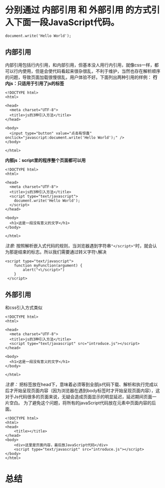 # 分别通过 内部引用 和 外部引用 的方式引入下面一段JavaScript代码。
```
document.write('Hello World');
```
## 内部引用
内部引用包括行内引用，和内部引用，但基本没人用行内引用，就像css一样，都可以行内使用，但是会使代码看起来很杂很乱，不利于维护，当然也存在解析顺序的问题，导致页面加载很慢很乱，用户体验不好。下面列出两种引用的样例：
**行内js：只适用于引用了js的标签**
```
<!DOCTYPE html>
<html>

<head>
  <meta charset="UTF-8">
  <title>js的3种引入方法</title>
</head>

<body>
  <input type="button" value="点击有惊喜" onclick="javascript:document.write('Hello World');" />
</body>

</html>
```
**内部js：script里的程序整个页面都可以用**
```
<!DOCTYPE html>
<html>

<head>
  <meta charset="UTF-8">
  <title>js的3种引入方法</title>
  <script type="text/javascript">
    document.write('Hello World');
  </script>
</head>

<body>
  <h1>这是一段没有意义的文字</h1>
</body>

</html>
```
*注意:*
按照解析嵌入式代码的规则，当浏览器遇到字符串`"</script>"`时，就会认为那是结束的标志。所以我们需要通过转义字符`\`解决
```
<script type="text/javascript">
	function myFunction(argument) {
		alert("<\/script>")
	}
 </script>

```
## 外部引用
和css引入方式类似
```
<!DOCTYPE html>
<html>

<head>
  <meta charset="UTF-8">
  <title>js的3种引入方法</title>
  <script type="text/javascript" src="introduce.js"></script>
</head>

<body>
  <h1>这是一段没有意义的文字</h1>
</body>

</html>
```
*注意：*
把标签放在head下，意味着必须等到全部js代码下载、解析和执行完成以后才开始呈现页面内容（因为浏览器在遇到body标签时才开始呈现页面内容），这对于Js代码很多的页面来说，无疑会造成页面显示的明显延迟，延迟期间页面一片空白。
为了避免这个问题，将所有的javaScript代码放在<body>元素中页面内容的后面。
```
<!DOCTYPE html>
<html>
<head>
	<title></title>
</head>
<body>
	<div>这里是页面内容，最后放JavaScript代码</div>
	<script type="text/javascript" src="introduce.js"></script>
</body>
</html>
```
# 总结
<script>元素，有6个属性
属性 | 值 | 描述
:---: | :---: | :---:
async | async | 规定异步执行脚本（仅适用于外部脚本）
charset | charset | 规定在外部脚本文件中使用的字符编码
defer | defer | 规定是否对脚本执行进行延迟，直到页面加载为止
type | MIME-type | 指示脚本的MIME类型
src | URL| 规定外部脚本文件的URL

从属性中可以看出，`async`可以异步执行，`defer`可以延时执行，似乎可以解决`<script>`放在`<head>`中的解析顺序的问题，但是他们都不能保证脚本的执行顺序。下面总结一下引入脚本的规则：
- 包含外部文件时，必须将`src`属性指向为外部脚本的路径
- 在不使用`defer`和`async`属性情况下，所有的脚本按照顺序解析执行
- 将js脚本引入放在页面最底部为最佳选择
- 使用`defer`属性脚本立即下载，延后执行
- 使用`async`属性表示当前脚本不比等待其他脚本，不能保证脚本的执行顺序